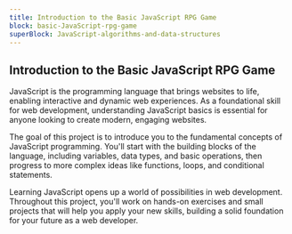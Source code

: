 ```yaml
---
title: Introduction to the Basic JavaScript RPG Game
block: basic-JavaScript-rpg-game
superBlock: JavaScript-algorithms-and-data-structures
---
```


## Introduction to the Basic JavaScript RPG Game

JavaScript is the programming language that brings websites to life, enabling interactive and dynamic web experiences. As a foundational skill for web development, understanding JavaScript basics is essential for anyone looking to create modern, engaging websites.

The goal of this project is to introduce you to the fundamental concepts of JavaScript programming. You'll start with the building blocks of the language, including variables, data types, and basic operations, then progress to more complex ideas like functions, loops, and conditional statements.

Learning JavaScript opens up a world of possibilities in web development. Throughout this project, you'll work on hands-on exercises and small projects that will help you apply your new skills, building a solid foundation for your future as a web developer.
